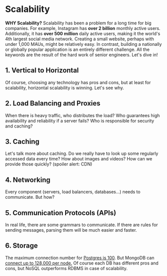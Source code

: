 # Scalability

**WHY Scalability?** Scalability has been a problem for a long time for big companies. For example, Instagram has **over 2 billion** monthly active users. Additionally, it has **over 500 million** daily active users, making it the world's 4th largest social media network. Creating a small website, perhaps with under 1,000 MAUs, might be relatively easy. In contrast, building a nationally or globally popular application is an entirely different challenge. All the keywords are the result of the hard work of senior engineers. Let's dive in!


## 1. Vertical to Horizontal
Of course, choosing any technology has pros and cons, but at least for scalability, horizontal scalability is winning. Let's see why.

## 2. Load Balancing and Proxies
When there is heavy traffic, who distributes the load? Who guarantees high availability and reliability if a server fails?
Who is responsible for security and caching?

## 3. Caching
Let's talk more about caching. Do we really have to look up some regularly accessed data every time?
How about images and videos? How can we provide those quickly? (spoiler alert: CDN)

## 4. Networking
Every component (servers, load balancers, databases...) needs to communicate. But how?

## 5. Communication Protocols (APIs)
In real life, there are some grammars to communicate.
If there are rules for sending messages, parsing them will be much easier and faster.

## 6. Storage
The maximum connection number for [Postgres is 100](https://www.postgresql.org/docs/current/runtime-config-connection.html#GUC-MAX-CONNECTIONS).
But MongoDB can [connect up to 128,000 per node.](https://www.mongodb.com/docs/manual/reference/limits/#mongodb-atlas-connection-limits-and-cluster-tier)
Of course each DB has different pros and cons, but NoSQL outperforms RDBMS in case of scalability.  